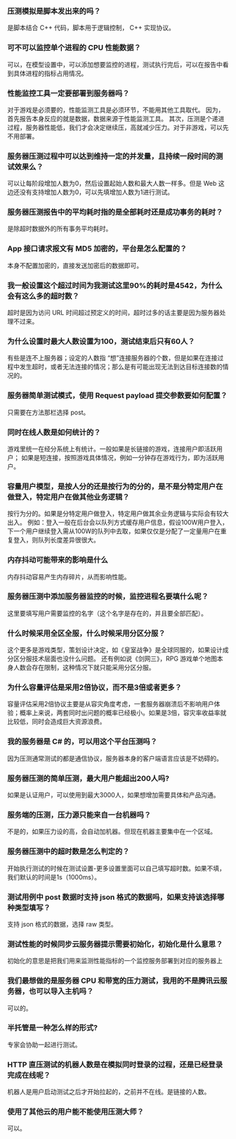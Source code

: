 ### 压测模拟是脚本发出来的吗？
是脚本结合 C++ 代码，脚本用于逻辑控制， C++ 实现协议。

### 可不可以监控单个进程的 CPU 性能数据？
可以，在模型设置中，可以添加想要监控的进程，测试执行完后，可以在报告中看到具体进程的指标占用情况。

### 性能监控工具一定要部署到服务器吗？
对于游戏是必须要的，性能监测工具是必须环节，不能用其他工具取代。
因为，首先报告本身反应的就是数据，数据来源于性能监测工具。
其次，压测是个递进过程，服务器性能低，我们才会决定继续压，高就减少压力。对于非游戏，可以先不用部署。

### 服务器压测过程中可以达到维持一定的并发量，且持续一段时间的测试效果么？
可以让每阶段增加人数为0，然后设置起始人数和最大人数一样多。但是 Web 这边还没有支持增加人数为0，可以先填增加人数为1进行测试。

### 服务器压测报告中的平均耗时指的是全部耗时还是成功事务的耗时？
是除超时数据外的所有事务平均耗时。

### App 接口请求报文有 MD5 加密的，平台是怎么配置的？
本身不配置加密的，直接发送加密后的数据即可。

### 我一般设置这个超过时间为我测试这里90%的耗时是4542，为什么会有这么多的超时数？
超时是因为访问 URL 时间超过预定义的时间，超时过多的话主要是因为服务器处理不过来。

### 为什么设置时最大人数设置为100，测试结束后只有60人？
有些是连不上服务器；设定的人数指 “想”连接服务器的个数，但是如果在连接过程中发生超时，或者无法连接的情况；那么是有可能出现无法到达目标连接数的情况的。

### 服务器简单测试模式，使用 Request payload 提交参数要如何配置？
只需要在方法那栏选择 post。

### 同时在线人数是如何统计的？
游戏里统一在经分系统上有统计。一般如果是长链接的游戏，连接用户即活跃用户； 如果是短连接，按照游戏具体情况，例如一分钟存在游戏行为，即为活跃用户。

### 容量用户模型，是按人分的还是按行为的分的，是不是分特定用户在做登入，特定用户在做其他业务逻辑？
按行为分的。如果是分特定用户做登入，特定用户做其余业务逻辑与实际会有较大出入。
例如：登入一般在后台会以队列方式缓存用户信息，假设100W用户登入，下一个用户继续登入需从100W的队列中去取，如果仅仅是分配了一定量用户在重复登入，则队列长度差异很很大。

### 内存抖动可能带来的影响是什么
内存抖动容易产生内存碎片，从而影响性能。

### 服务器压测中添加服务器监控的时候，监控进程名要填什么呢？
这里要填写用户需要监控的名字（这个名字是存在的，并且要全部匹配）。

### 什么时候采用全区全服，什么时候采用分区分服？
这个更多是游戏类型，策划设计决定，如《皇室战争》是全球同服的，如果设计成分区分服技术层面也没什么问题。
还有例如说《剑网三》，RPG 游戏单个地图本身人数会存在限制，这种情况下就只能采用分区分服。

### 为什么容量评估是采用2倍协议，而不是3倍或者更多？
容量评估采用2倍协议主要是从容灾角度考虑，一套服务器崩溃后不影响用户体验；概率上来说，两套同时出问题的概率已经极小。如果是3倍，容灾率收益率就比较低，同时会造成巨大资源浪费。

### 我的服务器是 C# 的，可以用这个平台压测吗？
因为压测通常测试的都是通信协议，服务器本身的客户端语言应该是不妨碍的。

### 服务器压测的简单压测，最大用户能超出200人吗?
如果是认证用户，可以使用到最大3000人，如果想增加需要具体和产品沟通。

### 服务端的压测，压力源只能来自一台机器吗？
不是的，如果压力设的高，会自动加机器。但现在机器主要集中在一个区域。

### 服务器压测中的超时数是怎么判定的？
开始执行测试的时候在测试设置-更多设置里面可以自己填写超时数。如果不填，我们默认的时间是1s（1000ms）。

### 测试用例中 post 数据时支持 json 格式的数据吗，如果支持该选择哪种类型填写？
支持 json 格式的数据，选择 raw 类型。

### 测试性能的时候同步云服务器提示需要初始化，初始化是什么意思？
初始化的意思是把我们用来监测性能指标的一个监控服务部署到对应的服务器上

### 我们最想做的是服务器 CPU 和带宽的压力测试，我用的不是腾讯云服务器，也可以导入主机吗？
可以的。

### 半托管是一种怎么样的形式?
专家会协助一起进行测试。

### HTTP 直压测试的机器人数是在模拟同时登录的过程，还是已经登录完成在线呢？
机器人是用户启动测试之后才开始拉起的，之前并不在线。是链接的人数。

### 使用了其他云的用户能不能使用压测大师？
可以。

